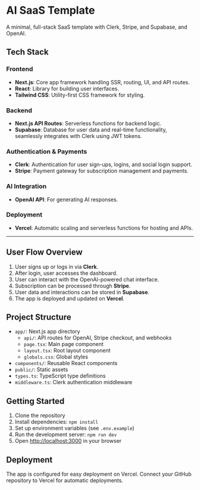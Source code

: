 # AI SaaS Template

A minimal, full-stack SaaS template with Clerk, Stripe, and Supabase, and OpenAI.

## **Tech Stack**

### **Frontend**

- **Next.js**: Core app framework handling SSR, routing, UI, and API routes.
- **React**: Library for building user interfaces.
- **Tailwind CSS**: Utility-first CSS framework for styling.

### **Backend**

- **Next.js API Routes**: Serverless functions for backend logic.
- **Supabase**: Database for user data and real-time functionality, seamlessly integrates with Clerk using JWT tokens.


### **Authentication & Payments**

- **Clerk**: Authentication for user sign-ups, logins, and social login support.
- **Stripe**: Payment gateway for subscription management and payments.

### **AI Integration**

- **OpenAI API**: For generating AI responses.

### **Deployment**

- **Vercel**: Automatic scaling and serverless functions for hosting and APIs.

---

## **User Flow Overview**

1. User signs up or logs in via **Clerk**.
2. After login, user accesses the dashboard.
3. User can interact with the OpenAI-powered chat interface.
4. Subscription can be processed through **Stripe**.
5. User data and interactions can be stored in **Supabase**.
6. The app is deployed and updated on **Vercel**.

## **Project Structure**

- `app/`: Next.js app directory
  - `api/`: API routes for OpenAI, Stripe checkout, and webhooks
  - `page.tsx`: Main page component
  - `layout.tsx`: Root layout component
  - `globals.css`: Global styles
- `components/`: Reusable React components
- `public/`: Static assets
- `types.ts`: TypeScript type definitions
- `middleware.ts`: Clerk authentication middleware

## **Getting Started**

1. Clone the repository
2. Install dependencies: `npm install`
3. Set up environment variables (see `.env.example`)
4. Run the development server: `npm run dev`
5. Open [http://localhost:3000](http://localhost:3000) in your browser

## **Deployment**

The app is configured for easy deployment on Vercel. Connect your GitHub repository to Vercel for automatic deployments.
